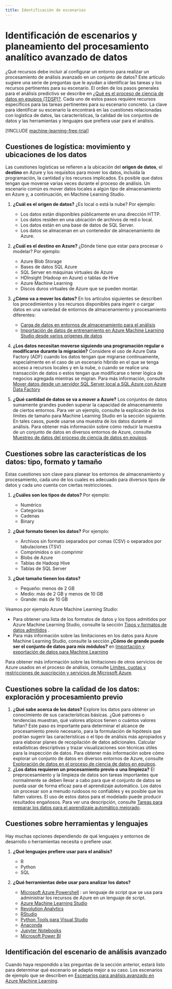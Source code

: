 ```yaml
---
title: Identificación de escenarios
---
```

# <a name="how-to-identify-scenarios-and-plan-for-advanced-analytics-data-processing"></a>Identificación de escenarios y planeamiento del procesamiento analítico avanzado de datos
¿Qué recursos debe incluir al configurar un entorno para realizar un procesamiento de análisis avanzado en un conjunto de datos? Este artículo sugiere una serie de preguntas que le ayudan a identificar las tareas y los recursos pertinentes para su escenario. El orden de los pasos generales para el análisis predictivo se describe en [¿Qué es el proceso de ciencia de datos en equipos (TDSP)?](overview.md). Cada uno de estos pasos requiere recursos específicos para las tareas pertinentes para su escenario concreto. La clave para identificar su escenario la encontrará en las cuestiones relacionadas con logística de datos, las características, la calidad de los conjuntos de datos y las herramientas y lenguajes que prefiera usar para el análisis.

[!INCLUDE [machine-learning-free-trial](../../../includes/machine-learning-free-trial.md)]

## <a name="logistic-questions-data-locations-and-movement"></a>Cuestiones de logística: movimiento y ubicaciones de los datos
Las cuestiones logísticas se refieren a la ubicación del **origen de datos**, el **destino** en Azure y los requisitos para mover los datos, incluida la programación, la cantidad y los recursos implicados. Es posible que datos tengan que moverse varias veces durante el proceso de análisis. Un escenario común es mover datos locales a algún tipo de almacenamiento en Azure y, a continuación, en Machine Learning Studio.

1. **¿Cuál es el origen de datos?** ¿Es local o está la nube? Por ejemplo:
   
   * Los datos están disponibles públicamente en una dirección HTTP.
   * Los datos residen en una ubicación de archivos de red o local.
   * Los datos están en una base de datos de SQL Server.
   * Los datos se almacenan en un contenedor de almacenamiento de Azure.
2. **¿Cuál es el destino en Azure?** ¿Dónde tiene que estar para procesar o modelar? Por ejemplo:
   
   * Azure Blob Storage
   * Bases de datos SQL Azure
   * SQL Server en máquinas virtuales de Azure
   * HDInsight (Hadoop en Azure) o tablas de Hive
   * Azure Machine Learning
   * Discos duros virtuales de Azure que se pueden montar.
3. **¿Cómo va a mover los datos?** En los artículos siguientes se describen los procedimientos y los recursos disponibles para ingerir o cargar datos en una variedad de entornos de almacenamiento y procesamiento diferentes:
   
   * [Carga de datos en entornos de almacenamiento para el análisis](ingest-data.md)
   * [Importación de datos de entrenamiento en Azure Machine Learning Studio desde varios orígenes de datos](../studio/import-data.md)
4. **¿Los datos necesitan moverse siguiendo una programación regular o modificarse durante la migración?** Considere el uso de Azure Data Factory (ADF) cuando los datos tengan que migrarse continuamente, especialmente en el caso de un escenario híbrido en el que se tenga acceso a recursos locales y en la nube, o cuando se realice una transacción de datos o estos tengan que modificarse o tener lógica de negocios agregada mientras se migran. Para más información, consulte [Mover datos desde un servidor SQL Server local a SQL Azure con Azure Data Factory](move-sql-azure-adf.md)
5. **¿Qué cantidad de datos se va a mover a Azure?** Los conjuntos de datos sumamente grandes pueden superar la capacidad de almacenamiento de ciertos entornos. Para ver un ejemplo, consulte la explicación de los límites de tamaño para Machine Learning Studio en la sección siguiente. En tales casos, puede usarse una muestra de los datos durante el análisis. Para obtener más información sobre cómo reducir la muestra de un conjunto de datos en diversos entornos de Azure, consulte [Muestreo de datos del proceso de ciencia de datos en equipos](sample-data.md).

## <a name="data-characteristics-questions-type-format-and-size"></a>Cuestiones sobre las características de los datos: tipo, formato y tamaño
Estas cuestiones son clave para planear los entornos de almacenamiento y procesamiento, cada uno de los cuales es adecuado para diversos tipos de datos y cada uno cuenta con ciertas restricciones.

1. **¿Cuáles son los tipos de datos?** Por ejemplo:
   
   * Numérico
   * Categorías
   * Cadenas
   * Binary
2. **¿Qué formato tienen los datos?** Por ejemplo:
   
   * Archivos sin formato separados por comas (CSV) o separados por tabulaciones (TSV)
   * Comprimidos o sin comprimir
   * Blobs de Azure
   * Tablas de Hadoop Hive
   * Tablas de SQL Server
3. **¿Qué tamaño tienen los datos?**
   
   * Pequeño: menos de 2 GB
   * Medio: más de 2 GB y menos de 10 GB
   * Grande: más de 10 GB

Veamos por ejemplo Azure Machine Learning Studio:

* Para obtener una lista de los formatos de datos y los tipos admitidos por Azure Machine Learning Studio, consulte la sección [Tipos y formatos de datos admitidos](../studio/import-data.md#data-formats-and-data-types-supported) .
* Para más información sobre las limitaciones en los datos para Azure Machine Learning Studio, consulte la sección **¿Cómo de grande puede ser el conjunto de datos para mis módulos?** en [Importación y exportación de datos para Machine Learning](../studio/faq.md#machine-learning-studio-questions)

Para obtener más información sobre las limitaciones de otros servicios de Azure usados en el proceso de análisis, consulte [Límites, cuotas y restricciones de suscripción y servicios de Microsoft Azure](../../azure-subscription-service-limits.md).

## <a name="data-quality-questions-exploration-and-pre-processing"></a>Cuestiones sobre la calidad de los datos: exploración y procesamiento previo
1. **¿Qué sabe acerca de los datos?** Explore los datos para obtener un conocimiento de sus características básicas. ¿Qué patrones o tendencias muestran, qué valores atípicos tienen o cuántos valores faltan? Este paso es importante para determinar el alcance de procesamiento previo necesario, para la formulación de hipótesis que podrían sugerir las características o el tipo de análisis más apropiados y para elaborar planes de recopilación de datos adicionales. Calcular estadísticas descriptivas y trazar visualizaciones son técnicas útiles para la inspección de datos. Para obtener más información sobre cómo explorar un conjunto de datos en diversos entornos de Azure, consulte [Exploración de datos en el proceso de ciencia de datos en equipos](explore-data.md).
2. **¿Los datos requieren un procesamiento previo o una limpieza?**
   El preprocesamiento y la limpieza de datos son tareas importantes que normalmente se deben llevar a cabo para que el conjunto de datos se pueda usar de forma eficaz para el aprendizaje automático. Los datos sin procesar son a menudo ruidosos no confiables y es posible que les falten valores. El uso de estos datos para el modelado puede producir resultados engañosos. Para ver una descripción, consulte [Tareas para preparar los datos para el aprendizaje automático mejorado](prepare-data.md).

## <a name="tools-and-languages-questions"></a>Cuestiones sobre herramientas y lenguajes
Hay muchas opciones dependiendo de qué lenguajes y entornos de desarrollo o herramientas necesita o prefiere usar.

1. **¿Qué lenguajes prefiere usar para el análisis?**  
   
   * R
   * Python
   * SQL
2. **¿Qué herramientas debe usar para analizar los datos?**
   
   * [Microsoft Azure Powershell](/powershell/azure/overview) : un lenguaje de script que se usa para administrar los recursos de Azure en un lenguaje de script.
   * [Azure Machine Learning Studio](../studio/what-is-ml-studio.md)
   * [Revolution Analytics](http://www.revolutionanalytics.com/revolution-r-open)
   * [RStudio](http://www.rstudio.com)
   * [Python Tools para Visual Studio](http://microsoft.github.io/PTVS/)
   * [Anaconda](https://www.continuum.io/why-anaconda)
   * [Jupyter Notebooks](http://jupyter.org/)
   * [Microsoft Power BI](http://powerbi.microsoft.com)

## <a name="identify-your-advanced-analytics-scenario"></a>Identificación del escenario de análisis avanzado
Cuando haya respondido a las preguntas de la sección anterior, estará listo para determinar qué escenario se adapta mejor a su caso. Los escenarios de ejemplo que se describen en [Escenarios para análisis avanzado en Azure Machine Learning](plan-sample-scenarios.md).

